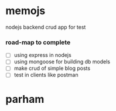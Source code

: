 # memojs
nodejs backend crud app for test
### road-map to complete 
- [ ] using express in nodejs 
- [ ] using mongoose for building db models 
- [ ] make crud of simple blog posts 
- [ ] test in clients like postman 
# parham
